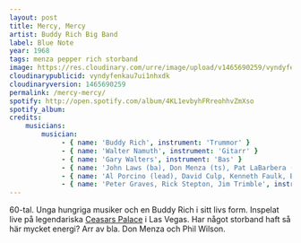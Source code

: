 ```yaml
---
layout: post
title: Mercy, Mercy
artist: Buddy Rich Big Band
label: Blue Note
year: 1968
tags: menza pepper rich storband
image: https://res.cloudinary.com/urre/image/upload/v1465690259/vyndyfenkau7ui1nhxdk.jpg
cloudinarypublicid: vyndyfenkau7ui1nhxdk
cloudinaryversion: 1465690259
permalink: /mercy-mercy/
spotify: http://open.spotify.com/album/4KL1evbyhFRreohhvZmXso
spotify_album: 
credits:
    musicians:
        musician:
             - { name: 'Buddy Rich', instrument: 'Trummor' }
             - { name: 'Walter Namuth', instrument: 'Gitarr' }
             - { name: 'Gary Walters', instrument: 'Bas' }
             - { name: 'John Laws (ba), Don Menza (ts), Pat LaBarbera (as), Art Pepper (as), Charles Owens (as)', instrument: 'Saxofoner' }
             - { name: 'Al Porcino (lead), David Culp, Kenneth Faulk, Bill Prince', instrument: 'Trumpet' }
             - { name: 'Peter Graves, Rick Stepton, Jim Trimble', instrument: 'Trombon' }
---
```


60-tal. Unga hungriga musiker och en Buddy Rich i sitt livs form. Inspelat live på legendariska <a href="http://en.wikipedia.org/wiki/Caesars_Palace">Ceasars Palace</a> i Las Vegas. Har något storband haft så här mycket energi? Arr av bla. Don Menza och Phil Wilson.